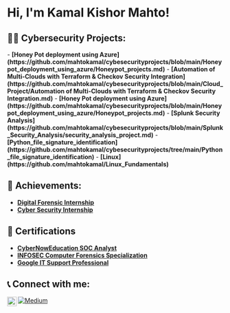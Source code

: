 <h1>Hi, I'm Kamal Kishor Mahto! <br/></h1>

<h2>👨‍💻 Cybersecurity Projects:</h2>
- <b>[Honey Pot deployment using Azure](https://github.com/mahtokamal/cybesecurityprojects/blob/main/Honeypot_deployment_using_azure/Honeypot_projects.md)</b>
- <b>[Automation of Multi-Clouds with Terraform & Checkov Security Integration](https://github.com/mahtokamal/cybesecurityprojects/blob/main/Cloud_Project/Automation of Multi-Clouds with Terraform & Checkov Security Integration.md)</b>
- <b>[Honey Pot deployment using Azure](https://github.com/mahtokamal/cybesecurityprojects/blob/main/Honeypot_deployment_using_azure/Honeypot_projects.md)</b>
- <b>[Splunk Security Analysis](https://github.com/mahtokamal/cybesecurityprojects/blob/main/Splunk_Security_Analysis/security_analysis_project.md)</b>
- <b>[Python_file_signature_identification](https://github.com/mahtokamal/cybesecurityprojects/tree/main/Python_file_signature_identification)</b>
- <b>[Linux](https://github.com/mahtokamal/Linux_Fundamentals)</b>

<h2>🥇 Achievements:</h2>

- <b>[Digital Forensic Internship](https://www.linkedin.com/posts/kamal-kishor-mahto_digital-forensic-internship-certificate-activity-7153530395110584321-5N3a?utm_source=share&utm_medium=member_desktop)</b>
- <b>[Cyber Security Internship](https://www.linkedin.com/posts/kamal-kishor-mahto_wireshark-nmap-nessus-activity-7128159734288830464-0-Z9?utm_source=share&utm_medium=member_desktop)</b>

<h2>📝 Certifications</h2>

- <b>[CyberNowEducation SOC Analyst](https://credential.certifyme.online/verify/0f79719314380)</b>
- <b>[INFOSEC Computer Forensics Specialization](https://www.coursera.org/account/accomplishments/specialization/6EEPB5W2S9GD)</b>
- <b>[Google IT Support Professional](https://www.coursera.org/account/accomplishments/professional-cert/ESG8ACMBUFVF)</b>

<h2> 📞 Connect with me:</h2>

[<img align="left" alt="kamal| LinkedIn" width="22px" src="https://cdn.jsdelivr.net/npm/simple-icons@v3/icons/linkedin.svg" />][linkedin]

[linkedin]: https://linkedin.com/in/kamal-kishor-mahto

[![Medium](https://img.shields.io/badge/Medium-12100E?style=for-the-badge&logo=medium&logoColor=white)](https://medium.com/@mahtokamalkishor)


<!--
**mahtokamal/mahtokamal* is a ✨ _special_ ✨ repository because its `README.md` (this file) appears on your GitHub profile.

Here are some ideas to get you started:

- 🔭 I’m currently working on ...
- 🌱 I’m currently learning ...
- 👯 I’m looking to collaborate on ...
- 🤔 I’m looking for help with ...
- 💬 Ask me about ...
- 📫 How to reach me: ...
- 😄 Pronouns: ...
- ⚡ Fun fact: ...
-->
